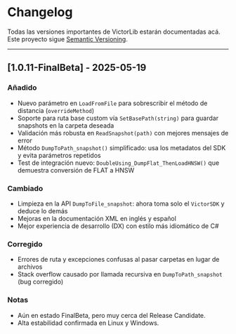 # Changelog

Todas las versiones importantes de VictorLib estarán documentadas acá.  
Este proyecto sigue [Semantic Versioning](https://semver.org/lang/es/).

---

## [1.0.11-FinalBeta] - 2025-05-19

### Añadido

- Nuevo parámetro en `LoadFromFile` para sobrescribir el método de distancia (`overrideMethod`)
- Soporte para ruta base custom vía `SetBasePath(string)` para guardar snapshots en la carpeta deseada
- Validación más robusta en `ReadSnapshot(path)` con mejores mensajes de error
- Método `DumpToPath_snapshot()` simplificado: usa los metadatos del SDK y evita parámetros repetidos
- Test de integración nuevo: `DoubleUsing_DumpFlat_ThenLoadHNSW()` que demuestra conversión de FLAT a HNSW

### Cambiado

- Limpieza en la API `DumpToFile_snapshot`: ahora toma solo el `VictorSDK` y deduce lo demás
- Mejoras en la documentación XML en inglés y español
- Mejor experiencia de desarrollo (DX) con estilo más idiomático de C#

### Corregido

- Errores de ruta y excepciones confusas al pasar carpetas en lugar de archivos
- Stack overflow causado por llamada recursiva en `DumpToPath_snapshot` (bug corregido)

### Notas

- Aún en estado FinalBeta, pero muy cerca del Release Candidate.
- Alta estabilidad confirmada en Linux y Windows.
